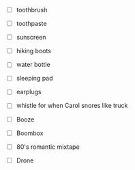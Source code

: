 - [ ] toothbrush
- [ ] toothpaste
- [ ] sunscreen
- [ ] hiking boots
- [ ] water bottle
- [ ] sleeping pad
- [ ] earplugs
- [ ] whistle for when Carol snores like truck
- [ ] Booze
- [ ] Boombox
- [ ] 80's romantic mixtape
- [ ] Drone

